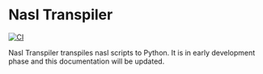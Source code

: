 # Nasl Transpiler

[![CI](https://github.com/aeryz/nasl-transpiler/workflows/CI/badge.svg)](https://github.com/aeryz/nasl-transpiler/actions?query=workflow%3ACI)

Nasl Transpiler transpiles nasl scripts to Python. It is in
early development phase and this documentation will be updated.
